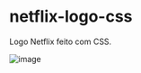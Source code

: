 # netflix-logo-css

Logo Netflix feito com CSS.

![image](https://user-images.githubusercontent.com/53991145/197187236-f9f7c210-86ad-4541-9275-5044e46b87b9.png)
